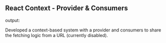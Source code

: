 ## React Context - Provider & Consumers
output:

Developed a context-based system with a provider and consumers to share the fetching logic from a URL (currently disabled).
